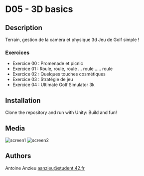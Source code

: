 # D05 - 3D basics

## Description

Terrain, gestion de la caméra et physique 3d
Jeu de Golf simple !

### Exercices

- Exercice 00 : Promenade et picnic
- Exercice 01 : Roule, roule, roule ... roule ..... roule
- Exercice 02 : Quelques touches cosmétiques
- Exercice 03 : Stratégie de jeu
- Exercice 04 : Ultimate Golf Simulator 3k

## Installation

Clone the repository and run with Unity:
Build and fun!

## Media

![screen1](ScreeShot/screen1.png)
![screen2](ScreeShot/screen2.png)

## Authors

Antoine Anzieu
aanzieu@student.42.fr